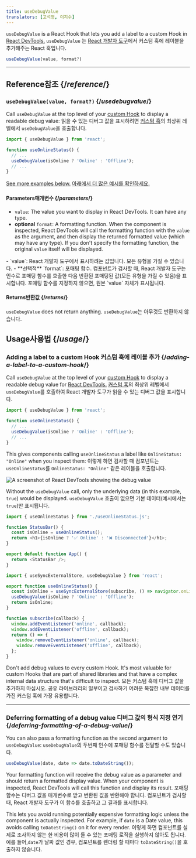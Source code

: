 ```yaml
---
title: useDebugValue
translators: [고석영, 이지수]
---
```


<Intro>

`useDebugValue` is a React Hook that lets you add a label to a custom Hook in [React DevTools.](/learn/react-developer-tools)
<Trans>`useDebugValue` 는 [React 개발자 도구](/learn/react-developer-tools)에서 커스텀 훅에 레이블을 추가해주는 React 훅입니다.</Trans>

```js
useDebugValue(value, format?)
```

</Intro>

<InlineToc />

---

## Reference<Trans>참조</Trans> {/*reference*/}

### `useDebugValue(value, format?)` {/*usedebugvalue*/}

Call `useDebugValue` at the top level of your [custom Hook](/learn/reusing-logic-with-custom-hooks) to display a readable debug value:
<Trans>읽을 수 있는 디버그 값을 표시하려면 [커스텀 훅](/learn/reusing-logic-with-custom-hooks)의 최상위 레벨에서 `useDebugValue`을 호출합니다.</Trans>

```js
import { useDebugValue } from 'react';

function useOnlineStatus() {
  // ...
  useDebugValue(isOnline ? 'Online' : 'Offline');
  // ...
}
```

[See more examples below.](#usage)
<Trans>[아래에서 더 많은 예시를 확인하세요.](#usage)</Trans>

#### Parameters<Trans>매개변수</Trans> {/*parameters*/}

* `value`: The value you want to display in React DevTools. It can have any type.
* **optional** `format`: A formatting function. When the component is inspected, React DevTools will call the formatting function with the `value` as the argument, and then display the returned formatted value (which may have any type). If you don't specify the formatting function, the original `value` itself will be displayed.

<TransBlock>
- `value`: React 개발자 도구에서 표시하려는 값입니다. 모든 유형을 가질 수 있습니다.
- **선택적** `format`: 포매팅 함수. 컴포넌트가 검사할 때, React 개발자 도구는 인수로 포매팅 함수를 호출한 다음 반환된 포매팅된 값(모든 유형을 가질 수 있음)을 표시합니다. 포매팅 함수를 지정하지 않으면, 원본 `value` 자체가 표시됩니다.
</TransBlock>

#### Returns<Trans>반환값</Trans> {/*returns*/}

`useDebugValue` does not return anything.
<Trans>`useDebugValue`는 아무것도 반환하지 않습니다.</Trans>

## Usage<Trans>사용법</Trans> {/*usage*/}

### Adding a label to a custom Hook <Trans>커스텀 훅에 레이블 추가</Trans> {/*adding-a-label-to-a-custom-hook*/}

Call `useDebugValue` at the top level of your [custom Hook](/learn/reusing-logic-with-custom-hooks) to display a readable <CodeStep step={1}>debug value</CodeStep> for [React DevTools.](/learn/react-developer-tools)
<Trans>[커스텀 훅](/learn/reusing-logic-with-custom-hooks)의 최상위 레벨에서 `useDebugValue`를 호출하여 React 개발자 도구가 읽을 수 있는 <CodeStep step={1}>디버그 값</CodeStep>을 표시합니다.</Trans>

```js [[1, 5, "isOnline ? 'Online' : 'Offline'"]]
import { useDebugValue } from 'react';

function useOnlineStatus() {
  // ...
  useDebugValue(isOnline ? 'Online' : 'Offline');
  // ...
}
```

This gives components calling `useOnlineStatus` a label like `OnlineStatus: "Online"` when you inspect them:
<Trans>이렇게 하면 검사할 때 컴포넌트는 `useOnlineStatus`를 `OnlineStatus: "Online"` 같은 레이블을 호출합니다.</Trans>

![A screenshot of React DevTools showing the debug value](/images/docs/react-devtools-usedebugvalue.png)

Without the `useDebugValue` call, only the underlying data (in this example, `true`) would be displayed.
<Trans>`useDebugValue` 호출이 없으면 기본 데이터(예시에서는 `true`)만 표시됩니다.</Trans>

<Sandpack>

```js
import { useOnlineStatus } from './useOnlineStatus.js';

function StatusBar() {
  const isOnline = useOnlineStatus();
  return <h1>{isOnline ? '✅ Online' : '❌ Disconnected'}</h1>;
}

export default function App() {
  return <StatusBar />;
}
```

```js useOnlineStatus.js active
import { useSyncExternalStore, useDebugValue } from 'react';

export function useOnlineStatus() {
  const isOnline = useSyncExternalStore(subscribe, () => navigator.onLine, () => true);
  useDebugValue(isOnline ? 'Online' : 'Offline');
  return isOnline;
}

function subscribe(callback) {
  window.addEventListener('online', callback);
  window.addEventListener('offline', callback);
  return () => {
    window.removeEventListener('online', callback);
    window.removeEventListener('offline', callback);
  };
}
```

</Sandpack>

<Note>

Don't add debug values to every custom Hook. It's most valuable for custom Hooks that are part of shared libraries and that have a complex internal data structure that's difficult to inspect.
<Trans>모든 커스텀 훅에 디버그 값을 추가하지 마십시오. 공유 라이브러리의 일부이고 검사하기 어려운 복잡한 내부 데이터를 가진 커스텀 훅에 가장 유용합니다.</Trans>

</Note>

---

### Deferring formatting of a debug value <Trans>디버그 값의 형식 지정 연기</Trans> {/*deferring-formatting-of-a-debug-value*/}

You can also pass a formatting function as the second argument to `useDebugValue`:
<Trans>`useDebugValue`의 두번째 인수에 포매팅 함수를 전달할 수도 있습니다.</Trans>

```js [[1, 1, "date", 18], [2, 1, "date.toDateString()"]]
useDebugValue(date, date => date.toDateString());
```

Your formatting function will receive the <CodeStep step={1}>debug value</CodeStep> as a parameter and should return a <CodeStep step={2}>formatted display value</CodeStep>. When your component is inspected, React DevTools will call this function and display its result.
<Trans>포매팅 함수는 <CodeStep step={1}>디버그 값</CodeStep>을 매개변수로 받고 <CodeStep step={2}>변환된 값</CodeStep>을 반환해야 합니다. 컴포넌트가 검사할 때, React 개발자 도구가 이 함수를 호출하고 그 결과를 표시합니다.</Trans>

This lets you avoid running potentially expensive formatting logic unless the component is actually inspected. For example, if `date` is a Date value, this avoids calling `toDateString()` on it for every render.
<Trans>이렇게 하면 컴포넌트를 실제로 조사하지 않는 한 비용이 많이 들 수 있는 포매팅 로직을 실행하지 않아도 됩니다. 예를 들어,`date`가 날짜 값인 경우, 컴포넌트를 렌더링 할 때마다 `toDateString()`을 호출하지 않습니다.</Trans>
